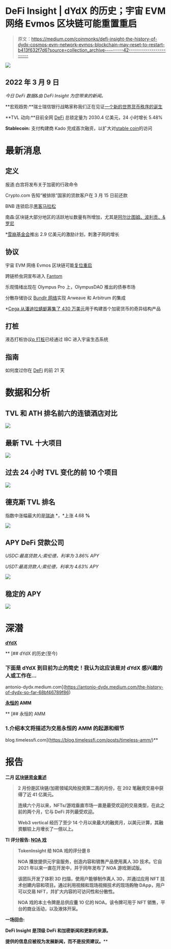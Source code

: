# DeFi Insight | dYdX 的历史；宇宙 EVM 网络 Evmos 区块链可能重置重启

> 原文：<https://medium.com/coinmonks/defi-insight-the-history-of-dydx-cosmos-evm-network-evmos-blockchain-may-reset-to-restart-b413f632f7d6?source=collection_archive---------42----------------------->

![](img/0a82031dc71bdc4e61ac5f3c9a5d522d.png)

## 2022 年 3 月 9 日

*今日 DeFi 数据&由 DeFi Insight 为您带来的新闻。*

**宏观趋势:**瑞士瑞信银行战略家称我们正在见证[一个新的世界货币秩序的诞生](https://www.coindesk.com/policy/2022/03/08/credit-suisse-strategist-says-were-witnessing-birth-of-a-new-world-monetary-order/)

**TVL 动向:**目前全网 [DeFi](https://defillama.com/) 总锁定量为 2030.4 亿美元，24 小时增长 5.48%

**Stablecoin:** 支付构建商 Kado 完成首次融资，以扩大对[stable coin](https://blockworks.co/payment-builder-kado-closes-first-capital-raise-to-expand-access-to-stablecoins/)的访问

# 最新消息

## 定义

报道:白宫将发布关于加密的行政命令

Crypto.com 告知“被排除”国家的贷款客户在 3 月 15 日前还款

BNB 连锁启示[黑客马拉松](https://www.bnbchain.world/en/blog/bnb-chain-revelation-hackathon/)

南森:区块链大部分地区的活跃地址数量有所增加，尤其是[阿尔比图姆、波利贡、&罗尼](https://twitter.com/nansen_ai/status/1500833666162855937)

*[雪崩基金会](https://www.theblockcrypto.com/post/136691/avalanche-subnet-incentive-program)推出 2.9 亿美元的激励计划，刺激子网的增长

## 协议

宇宙 EVM 网络 Evmos 区块链可能[复位重启](https://twitter.com/EvmosOrg/status/1501461413008609282)

跨链桥虫洞宣布进入 [Fantom](https://wormholecrypto.medium.com/boo-fantom-is-here-beda94e2a18b)

乐观情绪出现在 Olympus Pro 上，OlympusDAO 推出的债券市场

分散存储协议 [Bundlr 网络](https://twitter.com/BundlrNetwork/status/1501216489382232076?s=20&t=JINEcDSDeQl-XEGpWBr0cA)实现 Arweave 和 Arbitrum 的集成

*[Cega 从潘迪拉蜻蜓筹集了 430 万美元](https://cegafi.medium.com/cega-raises-4-3m-10c421181dfe)用于构建首个加密货币的奇异结构产品

## 打桩

液态打桩协议[p 打桩](https://twitter.com/pStakeFinance/status/1501105888429748232)已经通过 IBC 进入宇宙生态系统

## 指南

如何度过你在 [DeFi](https://defieducation.substack.com/p/how-to-navigate-your-first-21-days?s=r) 的前 21 天

# 数据和分析

## TVL 和 ATH 排名前六的连锁酒店对比

![](img/f5feec6926be9cbd0570cd323e4f2253.png)

## 最新 TVL 十大项目

![](img/7675b107b289a66fc5229de38c954265.png)

## 过去 24 小时 TVL 变化的前 10 个项目

![](img/eab4551b71698d9893fa1b08e8d21aad.png)

## 德克斯 TVL 排名

指数中涨幅最大的是[瑞迪](https://defillama.com/protocol/raydium) *，*上涨 4.68 **%**

![](img/f16960c3bf978aa6a67df8b326f2b337.png)

## APY DeFi 贷款公司

*USDC:最高贷款人:索伦德，利率为 3.86% APY*

*USDT:最高贷款人:索伦德，利率为 4.63% APY*

![](img/1dc6e3fb4cfcad8f9926f6a42d791d01.png)

## 稳定的 APY

![](img/34360bf4a43186619bbed73d9bbaa5b1.png)

# 深潜

**[**dYdX**](https://antonio-dydx.medium.com/the-history-of-dydx-so-far-68bf46789f86)**

**[](https://antonio-dydx.medium.com/the-history-of-dydx-so-far-68bf46789f86) [## dYdX 的历史(至今)

### 下面是 dYdX 到目前为止的简史！我认为这应该是对 dYdX 感兴趣的人或工作在…

antonio-dydx.medium.com](https://antonio-dydx.medium.com/the-history-of-dydx-so-far-68bf46789f86) 

**[**永恒的**](https://blog.timelessfi.com/posts/timeless-amm/) **AMM****

**[](https://blog.timelessfi.com/posts/timeless-amm/) [## 永恒的 AMM

### 1.介绍本文将描述为交易永恒的 AMM 的起源和细节

blog.timelessfi.com](https://blog.timelessfi.com/posts/timeless-amm/)** 

# **报告**

****二月** [**区块链资金重述**](https://www.theblockresearch.com/february-blockchain-funding-recap-136773)**

> **2 月份是区块链/加密领域风险投资第二高的月份，在 202 笔融资交易中获得了近 41 亿美元。**
> 
> **连续六个月以来，NFTs/游戏垂直市场一直是最受欢迎的交易类型，在此之前的两个月，它与 DeFi 并列最受欢迎。**
> 
> **Web3 vertical 经历了至少 14 个月以来最大的融资月，以美元计算，其融资额较上月增长了一倍以上。**

****TI 评分报告:** [**NOA 戏**](https://tokeninsight.com/en/report/2915)**

> **TokenInsight 给 NOA 戏的评分是 B**
> 
> **NOA 播放提供元宇宙服务，创造内容和销售产品使用真人 3D 技术。它自 2021 年以来一直在开发中，并于同年发布了 NOA 游戏测试版。**
> 
> **该团队开发了体积 3D 扫描，使用户能够制作真人 3D，并通过应用 NFT 技术创建内容和项目。通过利用视频和现场视频技术的现场购物 DApp，用户可以交易 NFT，并扩大内容的可访问性和分散性。**
> 
> **NOA 戏的本土令牌是总供应量 10 亿的 NOA。该令牌可用于 NFT 销售，平台的商业活动，以及液体开采。**

**一场回合:**

**DeFi Insight 是顶级 DeFi 和加密新闻和更新的来源。**

**提供的信息应被视为发展新闻，而不是投资建议。****